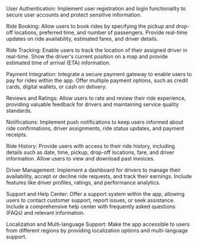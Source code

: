 User Authentication: Implement user registration and login functionality to secure user accounts and protect sensitive information.

Ride Booking: Allow users to book rides by specifying the pickup and drop-off locations, preferred time, and number of passengers. Provide real-time updates on ride availability, estimated fares, and driver details.

Ride Tracking: Enable users to track the location of their assigned driver in real-time. Show the driver's current position on a map and provide estimated time of arrival (ETA) information.

Payment Integration: Integrate a secure payment gateway to enable users to pay for rides within the app. Offer multiple payment options, such as credit cards, digital wallets, or cash on delivery.

Reviews and Ratings: Allow users to rate and review their ride experience, providing valuable feedback for drivers and maintaining service quality standards.

Notifications: Implement push notifications to keep users informed about ride confirmations, driver assignments, ride status updates, and payment receipts.

Ride History: Provide users with access to their ride history, including details such as date, time, pickup, drop-off locations, fare, and driver information. Allow users to view and download past invoices.

Driver Management: Implement a dashboard for drivers to manage their availability, accept or decline ride requests, and track their earnings. Include features like driver profiles, ratings, and performance analytics.

Support and Help Center: Offer a support system within the app, allowing users to contact customer support, report issues, or seek assistance. Include a comprehensive help center with frequently asked questions (FAQs) and relevant information.

Localization and Multi-language Support: Make the app accessible to users from different regions by providing localization options and multi-language support.